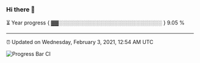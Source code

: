 ### Hi there 👋

⏳ Year progress { ▓▓░░░░░░░░░░░░░░░░░░░░░░░░░░░░ } 9.05 %

---

⏰ Updated on Wednesday, February 3, 2021, 12:54 AM UTC

![Progress Bar CI](https://github.com/arthurbuhl/arthurbuhl/workflows/Progress%20Bar%20CI/badge.svg)
